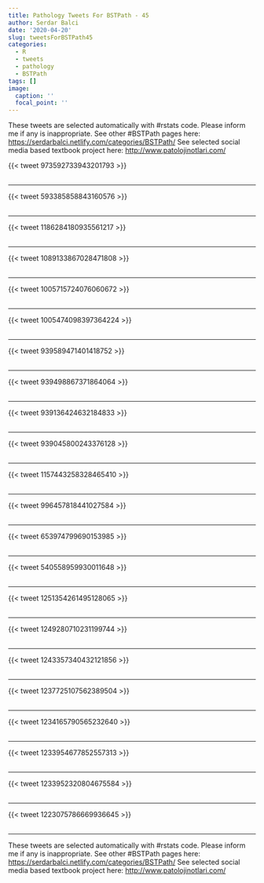 ```yaml
---
title: Pathology Tweets For BSTPath - 45
author: Serdar Balci
date: '2020-04-20'
slug: tweetsForBSTPath45
categories:
  - R
  - tweets
  - pathology
  - BSTPath
tags: []
image:
  caption: ''
  focal_point: ''
---
```



These tweets are selected automatically with #rstats code. Please inform me if any is inappropriate.
See other #BSTPath pages here: https://serdarbalci.netlify.com/categories/BSTPath/ 
See selected social media based textbook project here: http://www.patolojinotlari.com/

{{< tweet 973592733943201793 >}}
<br>
<br>
<hr>
{{< tweet 593385858843160576 >}}
<br>
<br>
<hr>
{{< tweet 1186284180935561217 >}}
<br>
<br>
<hr>
{{< tweet 1089133867028471808 >}}
<br>
<br>
<hr>
{{< tweet 1005715724076060672 >}}
<br>
<br>
<hr>
{{< tweet 1005474098397364224 >}}
<br>
<br>
<hr>
{{< tweet 939589471401418752 >}}
<br>
<br>
<hr>
{{< tweet 939498867371864064 >}}
<br>
<br>
<hr>
{{< tweet 939136424632184833 >}}
<br>
<br>
<hr>
{{< tweet 939045800243376128 >}}
<br>
<br>
<hr>
{{< tweet 1157443258328465410 >}}
<br>
<br>
<hr>
{{< tweet 996457818441027584 >}}
<br>
<br>
<hr>
{{< tweet 653974799690153985 >}}
<br>
<br>
<hr>
{{< tweet 540558959930011648 >}}
<br>
<br>
<hr>
{{< tweet 1251354261495128065 >}}
<br>
<br>
<hr>
{{< tweet 1249280710231199744 >}}
<br>
<br>
<hr>
{{< tweet 1243357340432121856 >}}
<br>
<br>
<hr>
{{< tweet 1237725107562389504 >}}
<br>
<br>
<hr>
{{< tweet 1234165790565232640 >}}
<br>
<br>
<hr>
{{< tweet 1233954677852557313 >}}
<br>
<br>
<hr>
{{< tweet 1233952320804675584 >}}
<br>
<br>
<hr>
{{< tweet 1223075786669936645 >}}
<br>
<br>
<hr>


These tweets are selected automatically with #rstats code. Please inform me if any is inappropriate.
See other #BSTPath pages here: https://serdarbalci.netlify.com/categories/BSTPath/ 
See selected social media based textbook project here: http://www.patolojinotlari.com/
